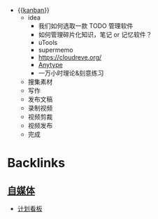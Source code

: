 - {{[kanban](<kanban.md>)}}
    - idea
        - 我们如何选取一款 TODO 管理软件
        - 如何管理碎片化知识，笔记 or 记忆软件？
        - uTools
        - supermemo
        - https://cloudreve.org/
        - [Anytype](<Anytype.md>)
        - 一万小时理论&刻意练习
    - 搜集素材
    - 写作
    - 发布文稿
    - 录制视频
    - 视频剪裁
    - 视频发布
    - 完成

# Backlinks
## [自媒体](<自媒体.md>)
- [计划看板](<计划看板.md>)

